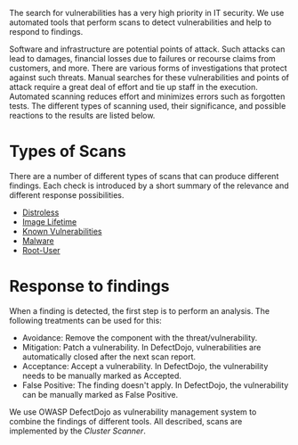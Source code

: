 The search for vulnerabilities has a very high priority in IT security. We use automated tools that perform scans to detect vulnerabilities and help to respond to findings.

Software and infrastructure are potential points of attack. Such attacks can lead to damages, financial losses due to failures or recourse claims from customers, and more. There are various forms of investigations that protect against such threats. Manual searches for these vulnerabilities and points of attack require a great deal of effort and tie up staff in the execution. Automated scanning reduces effort and minimizes errors such as forgotten tests. The different types of scanning used, their significance, and possible reactions to the results are listed below.

# Types of Scans
There are a number of different types of scans that can produce different findings. Each check is introduced by a short summary of the relevance and different response possibilities.

- [Distroless](distroless.md)
- [Image Lifetime](image-lifetime.md)
- [Known Vulnerabilities](known-vulnerabilities.md)
- [Malware](malware.md)
- [Root-User](run-as-root.md)

# Response to findings
When a finding is detected, the first step is to perform an analysis. The following treatments can be used for this:

- Avoidance: Remove the component with the threat/vulnerability.
- Mitigation: Patch a vulnerability. In DefectDojo, vulnerabilities are automatically closed after the next scan report.
- Acceptance: Accept a vulnerability. In DefectDojo, the vulnerability needs to be manually marked as Accepted.
- False Positive: The finding doesn't apply. In DefectDojo, the vulnerability can be manually marked as False Positive.

We use OWASP DefectDojo as vulnerability management system to combine the findings of different tools. All described, scans are implemented by the _Cluster Scanner_.
